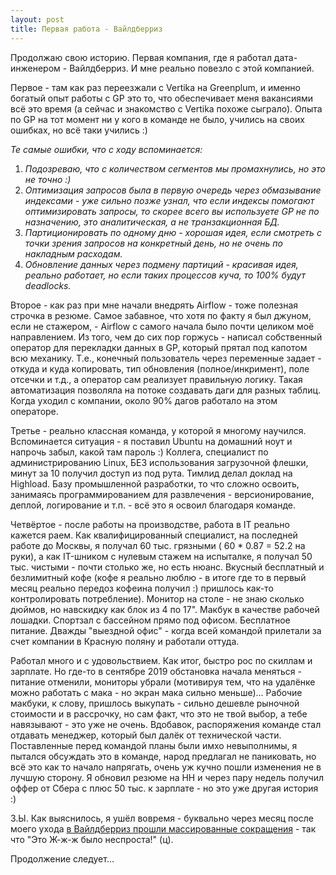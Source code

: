 ```yaml
---
layout: post
title: Первая работа - Вайлдберриз
---
```


Продолжаю свою историю. Первая компания, где я работал дата-инженером - Вайлдберриз. И мне реально повезло с этой компанией.

Первое - там как раз переезжали с Vertika на Greenplum, и именно богатый опыт работы с GP это то, что обеспечивает меня вакансиями всё это время (а сейчас и знакомство с Vertika похоже сыграло). Опыта по GP на тот момент ни у кого в команде не было, учились на своих ошибках, но всё таки учились :) 

*Те самые ошибки, что с ходу вспоминается:*
1. *Подозреваю, что с количеством сегментов мы промахнулись, но это не точно :)*
2. *Оптимизация запросов была в первую очередь через обмазывание индексами - уже сильно позже узнал, что если индексы помогают оптимизировать запросы, то скорее всего вы используете GP не по назначению, это аналитическая, а не транзакционная БД.*
3. *Партиционировать по одному дню - хорошая идея, если смотреть с точки зрения запросов на конкретный день, но не очень по накладным расходам.*
4. *Обновление данных через подмену партиций - красивая идея, реально работает, но если таких процессов куча, то 100% будут deadlocks.*

Второе - как раз при мне начали внедрять Airflow - тоже полезная строчка в резюме. Самое забавное, что хотя по факту я был джуном, если не стажером, - Airflow с самого начала было почти целиком моё направлением. Из того, чем до сих пор горжусь - написал собственный оператор для перекладки данных в GP, который прятал под капотом всю механику. Т.е., конечный пользователь через переменные задает - откуда и куда копировать, тип обновления (полное/инкримент), поле отсечки и т.д., а оператор сам реализует правильную логику. Такая автоматизация позволяла на потоке создавать даги для разных таблиц. Когда уходил с компании, около 90% дагов работало на этом операторе.

Третье - реально классная команда, у которой я многому научился. Вспоминается ситуация - я поставил Ubuntu на домашний ноут и напрочь забыл, какой там пароль :) Коллега, специалист по администрированию Linux, БЕЗ использования загрузочной флешки, минут за 10 получил доступ из под рута. Тимлид делал доклад на Highload. Базу промышленной разработки, то что сложно освоить, занимаясь программированием для развлечения - версионирование, деплой, логирование и т.п. - всё это я освоил благодаря команде.

Четвёртое - после работы на производстве, работа в IT реально кажется раем. Как квалифицированный специалист, на последней работе до Москвы, я получал 60 тыс. грязными ( 60 * 0.87 = 52.2 на руки), а как IT-шником с нулевым стажем на испыталке, я получал 50 тыс. чистыми - почти столько же, но есть нюанс. Вкусный бесплатный и безлимитный кофе (кофе я реально люблю - в итоге где то в первый месяц реально передоз кофеина получил :) пришлось как-то контролировать потребление). Монитор на столе - не знаю сколько дюймов, но навскидку как блок из 4 по 17". Макбук в качестве рабочей лошадки. Спортзал с бассейном прямо под офисом. Бесплатное питание. Дважды "выездной офис" - когда всей командой прилетали за счет компании в Красную поляну и работали оттуда.

Работал много и с удовольствием. Как итог, быстро рос по скиллам и зарплате. Но где-то в сентябре 2019 обстановка начала меняться - питание отменили, мониторы убрали (мотивируя тем, что на удалёнке можно работать с мака - но экран мака сильно меньше)... Рабочие макбуки, к слову, пришлось выкупать - сильно дешевле рыночной стоимости и в рассрочку, но сам факт, что это не твой выбор, а тебе навязывают - это уже не очень. Вдобавок, распоряжения команде стал отдавать менеджер, который был далёк от технической части. Поставленные перед командой планы были имхо невыполнимы, я пытался обсуждать это в команде, народ предлагал не паниковать, но всё это как то начало напрягать, очень уж кучно пошли изменения не в лучшую сторону. Я обновил резюме на HH и через пару недель получил оффер от Сбера с плюс 50 тыс. к зарплате - но это уже другая история :)

З.Ы. Как выяснилось, я ушёл вовремя - буквально через месяц после моего ухода [в Вайлдберриз прошли массированные сокращения](https://oborot.ru/news/chto-proishodit-v-wildberries-massovye-uvolneniya-ili-prosto-zakryvayut-neudachnye-proekty-i124057.html) - так что "Это Ж-ж-ж было неспроста!" (ц).

Продолжение следует...
